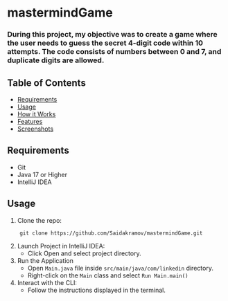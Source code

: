 # mastermindGame
### During this project, my objective was to create a game where the user needs to guess the secret 4-digit code within 10 attempts. The code consists of numbers between 0 and 7, and duplicate digits are allowed.

## Table of Contents
- [Requirements](#requirements)
- [Usage](#usage)
- [How it Works](#how-it_works)
- [Features](#features)
- [Screenshots](#screenshots)

## Requirements
- Git
- Java 17 or Higher
- IntelliJ IDEA

## Usage
1. Clone the repo:
``` 
    git clone https://github.com/Saidakramov/mastermindGame.git
```
2. Launch Project in IntelliJ IDEA:
    - Click Open and select project directory.
3. Run the Application
    - Open `Main.java` file inside `src/main/java/com/linkedin` directory.
    - Right-click on the `Main` class and select `Run Main.main()`
4. Interact with the CLI:
    - Follow the instructions displayed in the terminal.